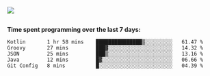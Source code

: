 [![](https://img.shields.io/badge/discord-jonatsp%234844-7289DA?logo=discord)](https://discord.com/users/239510668687048717)

##
**Time spent programming over the last 7 days:**
<!--START_SECTION:waka-->
```text
Kotlin       1 hr 58 mins    ███████████████▒░░░░░░░░░   61.47 % 
Groovy       27 mins         ███▓░░░░░░░░░░░░░░░░░░░░░   14.32 % 
JSON         25 mins         ███▒░░░░░░░░░░░░░░░░░░░░░   13.16 % 
Java         12 mins         █▓░░░░░░░░░░░░░░░░░░░░░░░   06.66 % 
Git Config   8 mins          █░░░░░░░░░░░░░░░░░░░░░░░░   04.39 % 
```
<!--END_SECTION:waka-->
##
